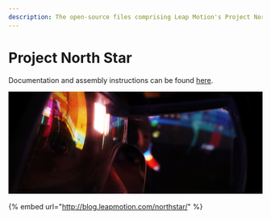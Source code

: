 ```yaml
---
description: The open-source files comprising Leap Motion's Project North Star AR Headset.
---
```


# Project North Star

Documentation and assembly instructions can be found [here](mechanical/).

![](.gitbook/assets/image.png)

{% embed url="http://blog.leapmotion.com/northstar/" %}

